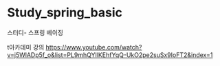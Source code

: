 # Study_spring_basic


스터디- 스프링 베이징

t아카데미 강의
https://www.youtube.com/watch?v=j5WlADp5f_o&list=PL9mhQYIlKEhfYqQ-UkO2pe2suSx9IoFT2&index=1
